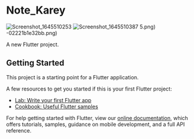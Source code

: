 # Note_Karey
![Screenshot_1645510253](https://user-images.githubusercontent.com/91772027/155073808-a4227be4-abd7-4059-9dca-3808319dfdfd.png)
![Screenshot_1645510387](https://user-images.githubusercontent.com/91772027/155073833-96cebae5-3688-40cb-b17c-be6b06f0f587.png)
5.png)
-02221b1e32bb.png)



A new Flutter project.

## Getting Started

This project is a starting point for a Flutter application.

A few resources to get you started if this is your first Flutter project:

- [Lab: Write your first Flutter app](https://flutter.dev/docs/get-started/codelab)
- [Cookbook: Useful Flutter samples](https://flutter.dev/docs/cookbook)

For help getting started with Flutter, view our
[online documentation](https://flutter.dev/docs), which offers tutorials,
samples, guidance on mobile development, and a full API reference.
